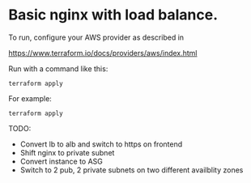 # Basic nginx with load balance. 

To run, configure your AWS provider as described in 

https://www.terraform.io/docs/providers/aws/index.html

Run with a command like this:

```
terraform apply 
```

For example:

```
terraform apply 
```


TODO:
- Convert lb to alb and switch to https on frontend
- Shift nginx to private subnet
- Convert instance to ASG
- Switch to 2 pub, 2 private subnets on two different availblity zones
